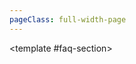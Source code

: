 ```yaml
---
pageClass: full-width-page
---
```

<!-- 页面：挖矿 -->
<script setup>
  // 1. 导入自动生成的索引文件
import { dataMap } from '../../.vitepress/theme/data-index.js';
import MiningFAQ from '@/text/mining-faq.md';

// 定义所有表格的信息，用于循环创建内容和导航
const tables = [
  // {
  //   id: 'scrap-durability-toughness-table',
  //   title: '废料&耐用性&韧性',
  //   data: dataMap['废料&耐用性&韧性']
  // },
  // {
  //   id: 'ore-table',
  //   title: '矿石',
  //   data: dataMap['矿石']
  // },
  // {
  //   id: 'mine1-normal-upgrades-table',
  //   title: '矿1常规升级',
  //   data: dataMap['矿1常规升级']
  // },
  // {
  //   id: 'mine1-crystal-upgrades-table',
  //   title: '矿1绿水晶升级',
  //   data: dataMap['矿1绿水晶升级']
  // },

  // {
  //   id: 'ingot-table',         // 用作锚点的唯一ID
  //   title: '锭',    // 表格的标题
  //   data: dataMap['锭'],           // 绑定的数据
  // },
  // {
  //   id: 'rareearth-table',
  //   title: '稀土',
  //   data: dataMap['稀土'],
  // },
  // {
  //   id: 'gas-smoke-table',
  //   title: '气体与烟雾',
  //   data: dataMap['气体与烟雾']
  // },
  // {
  //   id: 'gas-normal-upgrades-table',
  //   title: '气态常规升级',
  //   data: dataMap['气态常规升级']
  // },
  // {
  //   id: 'gas-crystal-upgrades-table',
  //   title: '气态水晶升级',
  //   data: dataMap['气态水晶升级']
  // },
  {
    id: 'modules-mining-upgradePrestige-table',
    title: '声望升级',
    data: dataMap['modules/mining/upgradePrestige']
  },
  {
    id: 'modules-mining-upgradePremium-table',
    title: '高级升级',
    data: dataMap['modules/mining/upgradePremium']
  },
    {
      id: 'modules-mining-upgrade-table',
      title: '升级',
      data: dataMap['modules/mining/upgrade']
    },
  {
    id: 'modules-mining-upgrade2-table',
    title: '升级2',
    data: dataMap['modules/mining/upgrade2']
  },
  {
    id: 'modules-mining-relic-table',
    title: '圣遗物',
    data: dataMap['modules/mining/relic']
  },
  {
    id: 'modules-mining-ore-table',
    title: '矿石',
    data: dataMap['modules/mining/ore']
  },
  {
    id: 'modules-mining-enhancement-table',
    title: '强化',
    data: dataMap['modules/mining/enhancement']
  },
  {
    id: 'modules-mining-card-table',
    title: '卡牌',
    data: dataMap['modules/mining/card']
  },
  {
    id: 'modules-mining-beacon-table',
    title: '信标',
    data: dataMap['modules/mining/beacon']
  },
  {
    id: 'modules-mining-achievement-table',
    title: '成就',
    data: dataMap['modules/mining/achievement']
  },
];

// 计算函数
/**
 * 定义“锭”成本的计算逻辑
 * @param {number} level - 用户输入的等级
 * @returns {number} - 计算出的所需锭数
 */
function calculateIngotCost(level) {
  if (level <= 0) return 0;
  const rate = 3/3.386;
  let totalSum = 0;
  let currentTermValue = 10;
  for (let i = 0; i < level; i++) {
    const ceiledTerm = Math.ceil(currentTermValue);//向上取整
    totalSum += ceiledTerm;
    currentTermValue *= 1+rate;
  }
  return totalSum;
}

</script>

<!-- 21. 使用自定义布局组件 -->
<TwoSectionsLayout>
  <!-- 2. 向 "data-section" 插槽中填充内容 -->
  <template #data-section>
    <div v-for="tableInfo in tables" :key="tableInfo.id">
      <h3 :id="tableInfo.id">{{ tableInfo.title }}</h3>
      <DynamicTable :data="tableInfo.data">
      <!-- 动态表格，可添加注释或计算器等额外内容 -->
        <!-- 稀土表格注释 -->
        <template #notes>
          <div v-if="tableInfo.id === 'rareearth-table'">
            <ul>
              <li>注：x为当前层数</li>
              <li>击碎时，获得2倍稀土，保持1秒击碎1次相当于+14.2层效率</li>
            </ul>
          </div>
          <!-- 锭表格的注释和计算器 -->
          <div v-if="tableInfo.id === 'ingot-table'">
            <Calculator
              title="锭增强所需总数量"
              input-label="目标等级:"
              placeholder="例如: 5"
              result-prefix="预计需要"
              result-suffix="个锭"
              :calculation-fn="calculateIngotCost"
            />
            <ul style="margin-top: 1rem;">
              <li>注：计算针对水晶强化点满的情况</li>
            </ul>
          </div>
        </template>
      </DynamicTable>
    </div>
  </template>

  <!-- 3. 向 "faq-section" 插槽中填充内容 -->
  <template #faq-section>
    <MiningFAQ />
  </template>

</TwoSectionsLayout>

